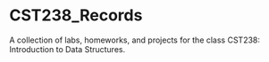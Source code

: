 # CST238_Records
A collection of labs, homeworks, and projects for the class CST238: Introduction to Data Structures.
